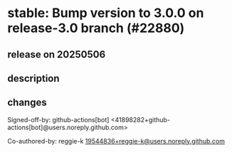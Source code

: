 # stable: Bump version to 3.0.0 on release-3.0 branch (#22880)

## release on 20250506
## description
## changes
Signed-off-by: github-actions[bot] <41898282+github-actions[bot]@users.noreply.github.com>  

Co-authored-by: reggie-k <a href="mailto:19544836+reggie-k@users.noreply.github.com">19544836+reggie-k@users.noreply.github.com</a>

